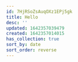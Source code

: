 ```yaml
---
id: 7HjRSoZsAuqOXz1EPj5gk
title: Hello
desc: ''
updated: 1642357039479
created: 1642357014015
has_collection: true
sort_by: date
sort_order: reverse
---
```


